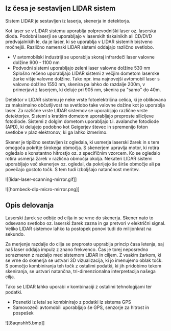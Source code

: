 ## Iz česa je sestavljen LIDAR sistem

Sistem LIDAR je sestavljen iz laserja, skenerja in detektorja. 

Kot laser se v LIDAR sistemu uporablja polprevodniški laser oz. laserska dioda. Podobni laserji se uporabljajo v laserskih tiskalnikih ali CD/DVD predvajalnikih le, da je laser, ki se uporablja v LIDAR sistemih bistveno močnejši. Različno namenski LIDAR sistemi oddajajo različno svetlobo. 
* V avtomobilski industriji se uporablja skoraj infrardeči laser valovne dolžine 900 - 1100 nm
* Podvodni sistemi uporabljajo zeleni laser valovne dolžine 530 nm
Splošno rečeno uporabljajo LIDAR sistemi z večjim dometom laserske žarke višje valovne dolžine.
Tako npr. ima najnovejši avtomobil laser s valovno dolžino 1550 nm, skenira pa lahko do razdalje 200m, v primerjavi z laserjem, ki deluje pri 905 nm, skenira pa "samo" do 40m.

Detektor v LIDAR sistemu je neke vrste fotoelektrična celica, ki je oblikovana za maksimalno občutljivost na svetlobo take valovne dožine kot jo uporablja laser. Za različne vrste LIDAR sistemov se uporabljajo različne vrste detektorjev. Sistemi s kratkim dometom uporabljajo preproste silicijeve  fotodiode. Sistemi z dolgim dometom uporabljajo t.i. avalanche fotodiode (APD), ki delujejo podobno kot Geigerjev števec in spremenijo foton svetlobe v plaz elektronov, ki ga lahko izmerimo.

Skener je tipično sestavljen iz ogledala, ki usmerja laserski žarek in s tem omogoča pokritje širokega območja. S skenerjem upravlja motor, ki rotira ogledalo s konstantno hitrostjo oz. z specifičnim vzorcem. Ko se ogledalo rotira usmerja žarek v različna območja okolja. Nekateri LIDAR sistemi uporabljajo več skenerjev oz. ogledal, da pokrijejo še širše območje ali pa povečajo gostoto točk. S tem tudi izboljšajo natančnost meritev.

![[lidar-laser-scanning-mirror.gif]]

![[hornbeck-dlp-micro-mirror.png]]


## Opis delovanja

Laserski žarek se odbije od cilja in se vrne do skenerja. Skener nato to odsevano svetlobo oz. laserski žarek zazna in ga pretvori v električni signal. Veliko LIDAR sistemov lahko ta postopek ponovi tudi do milijonkrat na sekundo. 

Za merjenje razdalje do cilja se preprosto uporablja princip časa letenja, saj naš laser oddaja impulz z znano frekvenco. Čas je torej neposredno sorazmeren z razdaljo med sistemom LIDAR in ciljem.
Z vsakim žarkom, ki se vrne do skenerja se ustvari 3D vizualizacija, ki jo imenujemo oblak točk. S pomočjo kombiniranja teh točk z ostalimi podatki, ki jih pridobimo tekom skeniranja, se ustvari natančna, tri-dimenzionalna interpretacija našega cilja.

Tako se LIDAR lahko uporabi v kombinaciji z ostalimi tehnologijami ter podatki.
* Posnetki iz letal se kombinirajo z podatki iz sistema GPS
* Samovozeči avtomobili uporabljajo še GPS, senzorje za hitrost in pospešek

![[8aqnshh5.bmp]]